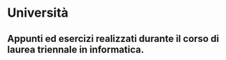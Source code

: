 # Università
## Appunti ed esercizi realizzati durante il corso di laurea triennale in informatica. 
